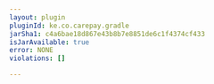 ```yaml
---
layout: plugin
pluginId: ke.co.carepay.gradle
jarSha1: c4a6bae18d867e43b8b7e8851de6c1f4374cf433
isJarAvailable: true
error: NONE
violations: []

---
```

